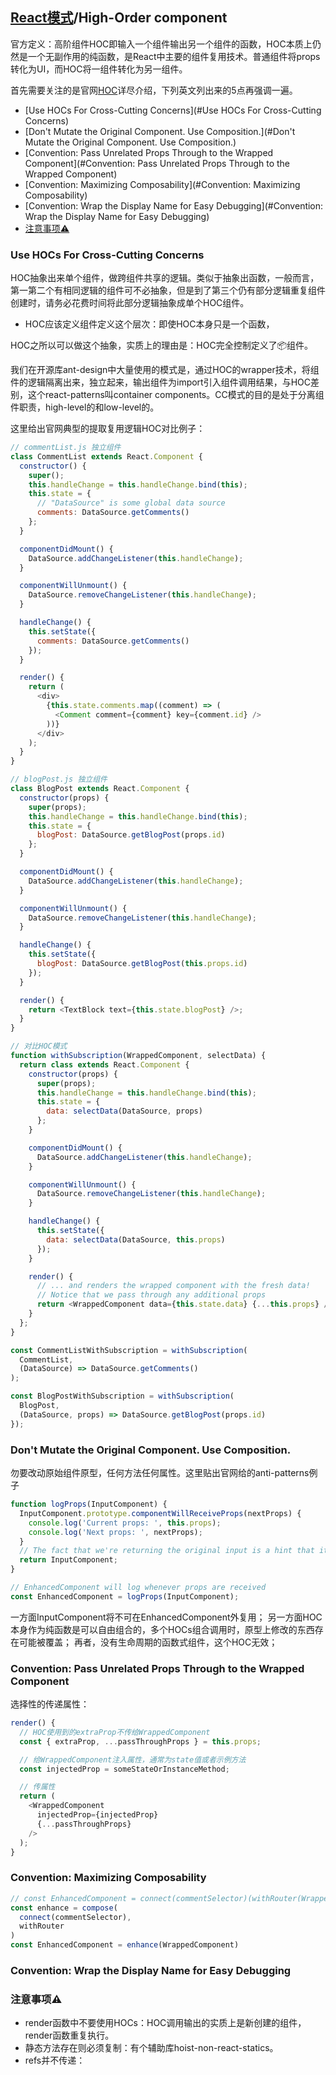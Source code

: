 ## [React模式](.md)/High-Order component

官方定义：高阶组件HOC即输入一个组件输出另一个组件的函数，HOC本质上仍然是一个无副作用的纯函数，是React中主要的组件复用技术。普通组件将props转化为UI，而HOC将一组件转化为另一组件。

首先需要关注的是官网[HOC](https://facebook.github.io/react/docs/higher-order-components.html)详尽介绍，下列英文列出来的5点再强调一遍。

* [Use HOCs For Cross-Cutting Concerns](#Use HOCs For Cross-Cutting Concerns)
* [Don't Mutate the Original Component. Use Composition.](#Don't Mutate the Original Component. Use Composition.)
* [Convention: Pass Unrelated Props Through to the Wrapped Component](#Convention: Pass Unrelated Props Through to the Wrapped Component)
* [Convention: Maximizing Composability](#Convention: Maximizing Composability)
* [Convention: Wrap the Display Name for Easy Debugging](#Convention: Wrap the Display Name for Easy Debugging)
* [注意事项⚠️](#注意事项⚠️)

### Use HOCs For Cross-Cutting Concerns

HOC抽象出来单个组件，做跨组件共享的逻辑。类似于抽象出函数，一般而言，第一第二个有相同逻辑的组件可不必抽象，但是到了第三个仍有部分逻辑重复组件创建时，请务必花费时间将此部分逻辑抽象成单个HOC组件。

* HOC应该定义组件定义这个层次：即使HOC本身只是一个函数，

HOC之所以可以做这个抽象，实质上的理由是：HOC完全控制定义了📦组件。

我们在开源库ant-design中大量使用的模式是，通过HOC的wrapper技术，将组件的逻辑隔离出来，独立起来，输出组件为import引入组件调用结果，与HOC差别，这个react-patterns叫container components。CC模式的目的是处于分离组件职责，high-level的和low-level的。

这里给出官网典型的提取复用逻辑HOC对比例子：
```js
// commentList.js 独立组件
class CommentList extends React.Component {
  constructor() {
    super();
    this.handleChange = this.handleChange.bind(this);
    this.state = {
      // "DataSource" is some global data source
      comments: DataSource.getComments()
    };
  }

  componentDidMount() {
    DataSource.addChangeListener(this.handleChange);
  }

  componentWillUnmount() {
    DataSource.removeChangeListener(this.handleChange);
  }

  handleChange() {
    this.setState({
      comments: DataSource.getComments()
    });
  }

  render() {
    return (
      <div>
        {this.state.comments.map((comment) => (
          <Comment comment={comment} key={comment.id} />
        ))}
      </div>
    );
  }
}

// blogPost.js 独立组件
class BlogPost extends React.Component {
  constructor(props) {
    super(props);
    this.handleChange = this.handleChange.bind(this);
    this.state = {
      blogPost: DataSource.getBlogPost(props.id)
    };
  }

  componentDidMount() {
    DataSource.addChangeListener(this.handleChange);
  }

  componentWillUnmount() {
    DataSource.removeChangeListener(this.handleChange);
  }

  handleChange() {
    this.setState({
      blogPost: DataSource.getBlogPost(this.props.id)
    });
  }

  render() {
    return <TextBlock text={this.state.blogPost} />;
  }
}

// 对比HOC模式
function withSubscription(WrappedComponent, selectData) {
  return class extends React.Component {
    constructor(props) {
      super(props);
      this.handleChange = this.handleChange.bind(this);
      this.state = {
        data: selectData(DataSource, props)
      };
    }

    componentDidMount() {
      DataSource.addChangeListener(this.handleChange);
    }

    componentWillUnmount() {
      DataSource.removeChangeListener(this.handleChange);
    }

    handleChange() {
      this.setState({
        data: selectData(DataSource, this.props)
      });
    }

    render() {
      // ... and renders the wrapped component with the fresh data!
      // Notice that we pass through any additional props
      return <WrappedComponent data={this.state.data} {...this.props} />;
    }
  };
}

const CommentListWithSubscription = withSubscription(
  CommentList,
  (DataSource) => DataSource.getComments()
);

const BlogPostWithSubscription = withSubscription(
  BlogPost,
  (DataSource, props) => DataSource.getBlogPost(props.id)
});
```

### Don't Mutate the Original Component. Use Composition.

勿要改动原始组件原型，任何方法任何属性。这里贴出官网给的anti-patterns例子
```js
function logProps(InputComponent) {
  InputComponent.prototype.componentWillReceiveProps(nextProps) {
    console.log('Current props: ', this.props);
    console.log('Next props: ', nextProps);
  }
  // The fact that we're returning the original input is a hint that it has been mutated.
  return InputComponent;
}

// EnhancedComponent will log whenever props are received
const EnhancedComponent = logProps(InputComponent);
```
一方面InputComponent将不可在EnhancedComponent外复用；
另一方面HOC本身作为纯函数是可以自由组合的，多个HOCs组合调用时，原型上修改的东西存在可能被覆盖；
再者，没有生命周期的函数式组件，这个HOC无效；

### Convention: Pass Unrelated Props Through to the Wrapped Component

选择性的传递属性：
```js
render() {
  // HOC使用到的extraProp不传给WrappedComponent
  const { extraProp, ...passThroughProps } = this.props;

  // 给WrappedComponent注入属性，通常为state值或者示例方法
  const injectedProp = someStateOrInstanceMethod;

  // 传属性
  return (
    <WrappedComponent
      injectedProp={injectedProp}
      {...passThroughProps}
    />
  );
}
```

### Convention: Maximizing Composability

```js
// const EnhancedComponent = connect(commentSelector)(withRouter(WrappedComponent))
const enhance = compose(
  connect(commentSelector),
  withRouter
)
const EnhancedComponent = enhance(WrappedComponent)
```

### Convention: Wrap the Display Name for Easy Debugging

### 注意事项⚠️

  * render函数中不要使用HOCs：HOC调用输出的实质上是新创建的组件，render函数重复执行。
  * 静态方法存在则必须复制：有个辅助库hoist-non-react-statics。
  * refs并不传递：
